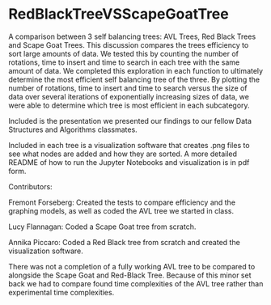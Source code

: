 # RedBlackTreeVSScapeGoatTree
A comparison between 3 self balancing trees: AVL Trees, Red Black Trees and Scape Goat Trees. This discussion compares the trees efficiency to sort large amounts of data. We tested this by counting the number of rotations, time to insert and time to search in each tree with the same amount of data. We completed this exploration in each function to ultimately determine the most efficient self balancing tree of the three. By plotting the number of rotations, time to insert and time to search versus the size of data over several iterations of exponentially increasing sizes of data, we were able to determine which tree is most efficient in each subcategory.

Included is the presentation we presented our findings to our fellow Data Structures and Algorithms classmates.


Included in each tree is a visualization software that creates .png files to see what nodes are added and how they are sorted.
A more detailed README of how to run the Jupyter Notebooks and visualization is in pdf form. 

Contributors:

Fremont Forseberg:
Created the tests to compare efficiency and the graphing models, as well as coded the AVL tree we started in class.

Lucy Flannagan:
Coded a Scape Goat tree from scratch.

Annika Piccaro:
Coded a Red Black tree from scratch and created the visualization software.

There was not a completion of a fully working AVL tree to be compared to alongside the Scape Goat and Red-Black Tree. Because of this minor set back we had to compare found time complexities of the AVL tree rather than experimental time complexities.
